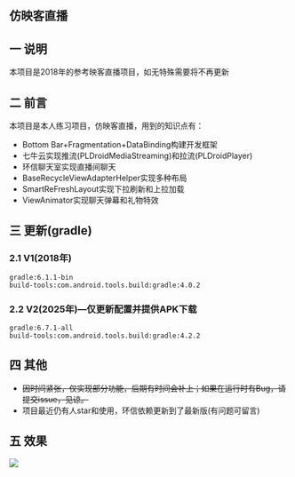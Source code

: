 ## 仿映客直播

## 一 说明

本项目是2018年的参考映客直播项目，如无特殊需要将不再更新

## 二 前言

本项目是本人练习项目，仿映客直播，用到的知识点有：  

- Bottom Bar+Fragmentation+DataBinding构建开发框架 
- 七牛云实现推流(PLDroidMediaStreaming)和拉流(PLDroidPlayer) 
- 环信聊天室实现直播间聊天
- BaseRecycleViewAdapterHelper实现多种布局
- SmartReFreshLayout实现下拉刷新和上拉加载
- ViewAnimator实现聊天弹幕和礼物特效

## 三 更新(gradle)

### 2.1 V1(2018年)

```
gradle:6.1.1-bin
build-tools:com.android.tools.build:gradle:4.0.2
```

### 2.2 V2(2025年)—仅更新配置并提供APK下载

```
gradle:6.7.1-all
build-tools:com.android.tools.build:gradle:4.2.2
```

## 四 其他
* ~~因时间紧张，仅实现部分功能，后期有时间会补上；如果在运行时有Bug，请提交issue，见谅。~~
* 项目最近仍有人star和使用，环信依赖更新到了最新版(有问题可留言)

## 五 效果 

![](https://fastly.jsdelivr.net/gh/PGzxc/Live@master/gif/live.gif)
